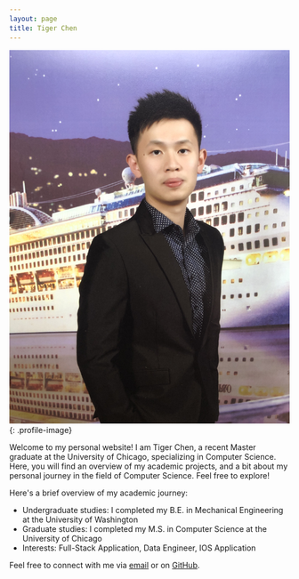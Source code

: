 ```yaml
---
layout: page
title: Tiger Chen
---
```


![Tiger Chen's Profile Picture](./img/profile.jpg){: .profile-image}

Welcome to my personal website! I am Tiger Chen, a recent Master graduate at the University of Chicago, specializing in Computer Science. Here, you will find an overview of my academic projects, and a bit about my personal journey in the field of Computer Science. Feel free to explore!

Here's a brief overview of my academic journey:
- Undergraduate studies: I completed my B.E. in Mechanical Engineering at the University of Washington
- Graduate studies: I completed my M.S. in Computer Science at the University of Chicago
- Interests: Full-Stack Application, Data Engineer, IOS Application

Feel free to connect with me via [email](mailto:chenyinlin1998@gmail.com) or on [GitHub](https://github.com/tigeryy87).



<style>
.profile {
  text-align: center;
  margin-bottom: 20px;
}
.profile-image {
  border-radius: 50%;
  margin-bottom: 20px;
  width: 150px; /* Adjust width as necessary */
  height: auto;
}
</style>